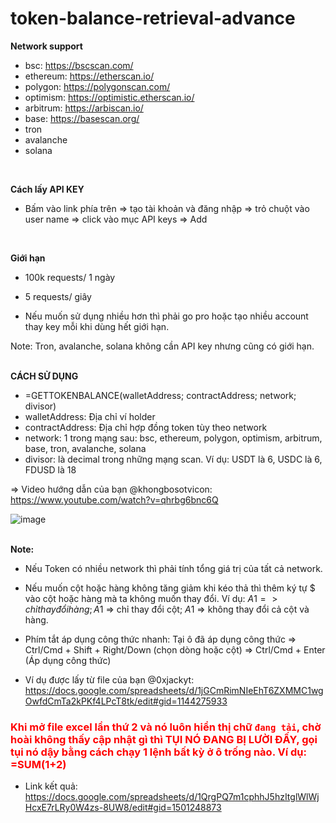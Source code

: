 # token-balance-retrieval-advance

<b>Network support</b> <br />

- bsc: https://bscscan.com/ <br />
- ethereum: https://etherscan.io/ <br />
- polygon: https://polygonscan.com/ <br />
- optimism: https://optimistic.etherscan.io/ <br />
- arbitrum: https://arbiscan.io/ <br />
- base: https://basescan.org/ <br />
- tron <br />
- avalanche <br />
- solana <br />

<br />

<b>Cách lấy API KEY</b> <br />

- Bấm vào link phía trên => tạo tài khoản và đăng nhập => trỏ chuột vào user name => click vào mục API keys =>
  Add <br />

<br />

<b>Giới hạn</b> <br />

- 100k requests/ 1 ngày <br />
- 5 requests/ giây <br />

- Nếu muốn sử dụng nhiều hơn thì phải go pro hoặc tạo nhiều account thay key mỗi khi dùng hết giới hạn. <br />

Note: Tron, avalanche, solana không cần API key nhưng cũng có giới hạn.  <br />

<br />
<b>CÁCH SỬ DỤNG</b> <br />

- =GETTOKENBALANCE(walletAddress; contractAddress; network; divisor) <br />
- walletAddress: Địa chỉ ví holder <br />
- contractAddress: Địa chỉ hợp đồng token tùy theo network <br />
- network: 1 trong mạng sau: bsc, ethereum, polygon, optimism, arbitrum, base, tron, avalanche, solana <br />
- divisor: là decimal trong những mạng scan. Ví dụ: USDT là 6, USDC là 6, FDUSD là 18 <br />

=> Video hướng dẫn của bạn @khongbosotvicon: https://www.youtube.com/watch?v=qhrbg6bnc6Q


![image](https://github.com/vongminhtan/token-balance-retrieval-advance/assets/45420102/4566bab1-3bd5-4632-83a9-e94cda729e44) <br />

<br />
<b>Note: </b> <br />

- Nếu Token có nhiều network thì phải tính tổng giá trị của tất cả network. <br />
- Nếu muốn cột hoặc hàng không tăng giảm khi kéo thả thì thêm ký tự $ vào cột hoặc hàng mà ta không muốn thay đổi. Ví
  dụ: $A1 => chỉ thay đổi hàng; A$1 => chỉ thay đổi cột; $A$1 => không thay đổi cả cột và hàng. <br />
- Phím tắt áp dụng công thức nhanh: Tại ô đã áp dụng công thức => Ctrl/Cmd + Shift + Right/Down (chọn dòng hoặc cột) =>
  Ctrl/Cmd + Enter (Áp dụng công thức) <br />

- Ví dụ được lấy từ file của bạn @0xjackyt: https://docs.google.com/spreadsheets/d/1jGCmRimNIeEhT6ZXMMC1wgOwfdCmTa2kPKf4LPcT8tk/edit#gid=1144275933


### <span style="color:red">Khi mở file excel lần thứ 2 và nó luôn hiển thị chữ `đang tải`, chờ hoài không thấy cập nhật gì thì TỤI NÓ ĐANG BỊ LƯỜI ĐẤY, gọi tụi nó dậy bằng cách chạy 1 lệnh bất kỳ ở ô trống nào. Ví dụ: =SUM(1+2) </span>

- Link kết quả: https://docs.google.com/spreadsheets/d/1QrgPQ7m1cphhJ5hzItglWlWjHcxE7rLRy0W4zs-8UW8/edit#gid=1501248873
